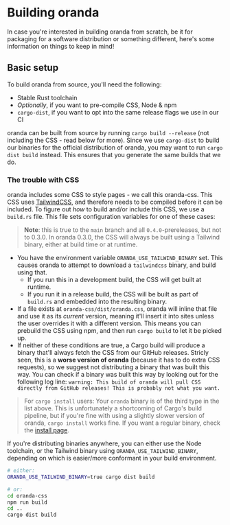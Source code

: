 # Building oranda

In case you're interested in building oranda from scratch, be it for packaging for a software distribution or
something different, here's some information on things to keep in mind!

## Basic setup

To build oranda from source, you'll need the following:

- Stable Rust toolchain
- _Optionally_, if you want to pre-compile CSS, Node & npm
- `cargo-dist`, if you want to opt into the same release flags we use in our CI

oranda can be built from source by running `cargo build --release` (not including the CSS - read below for more).
Since we use `cargo-dist` to build our binaries for the official distribution of oranda, you may want to
run `cargo dist build` instead. This
ensures that you generate the same builds that we do.

### The trouble with CSS

oranda includes some CSS to style pages - we call this oranda-css. This CSS uses [TailwindCSS](https://tailwindcss.com),
and therefore needs to be compiled before it can be included. To figure out _how_ to build and/or include this CSS,
we use a `build.rs` file. This file sets configuration variables for one of these cases:

> **Note**: this is true to the `main` branch and all `0.4.0`-prereleases, but not to 0.3.0. In oranda 0.3.0, the CSS
> will
> always be built using a Tailwind binary, either at build time or at runtime.

- You have the environment variable `ORANDA_USE_TAILWIND_BINARY` set. This causes oranda to attempt to download a
  `tailwindcss` binary, and build using that.
    - If you run this in a development build, the CSS will get built at runtime.
    - If you run it in a release build, the CSS will be built as part of `build.rs` and embedded into the resulting
      binary.
- If a file exists at `oranda-css/dist/oranda.css`, oranda will inline that file and use it as its _current_ version,
  meaning it'll insert it into sites unless the user overrides it with a different version. This means you can prebuild
  the CSS using npm, and then run `cargo build` to let it be picked up.
- If neither of these conditions are true, a Cargo build will produce a binary that'll always fetch the CSS from our
  GitHub releases. Stricly seen, this is a **worse version of oranda** (because it has to do extra CSS requests), so
  we suggest not distributing a binary that was built this way. You can check if a binary was built this way by looking
  out for the following log
  line: `warning: This build of oranda will pull CSS directly from GitHub releases! This is probably not what you want.`

> For `cargo install` users: Your `oranda` binary is of the third type in the list above. This is unfortunately a
> shortcoming of Cargo's build pipeline, but if you're fine with using a slightly slower version of
> oranda, `cargo install`
> works fine. If you want a regular binary, check the [install page](./install.md).

If you're distributing binaries anywhere, you can either use the Node toolchain, or the Tailwind binary
using `ORANDA_USE_TAILWIND_BINARY`, depending on which is easier/more conformant in your build environment.

```sh
# either:
ORANDA_USE_TAILWIND_BINARY=true cargo dist build

# or:
cd oranda-css
npm run build
cd ..
cargo dist build
```

